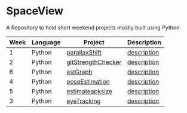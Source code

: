 # SpaceView
A Repository to hold short weekend projects mostly built using Python.

| Week | Language | Project | Description |
|------|----------|---------|-------------|
| 1    | Python   | [parallaxShift](https://github.com/jay-sharmaa/WeeklyProjects/tree/main/parallexShift) | [description](https://github.com/jay-sharmaa/WeeklyProjects/blob/main/parallexShift/parallexFile.md) |
| 2    | Python   | [gitStrengthChecker](https://github.com/jay-sharmaa/WeeklyProjects/tree/main/gitStrengthChecker) | [description](https://github.com/jay-sharmaa/WeeklyProjects/tree/main/gitStrengthChecker/gitStrengthChecker.md) |
| 6    | Python   | [astGraph](https://github.com/jay-sharmaa/WeeklyProjects/tree/main/astGraph) | [description](https://github.com/jay-sharmaa/WeeklyProjects/tree/main/astGraph/astGraph.md)
| 4    | Python   | [poseEstimation](https://github.com/jay-sharmaa/WeeklyProjects/tree/main/poseEstimator) | [description](https://github.com/jay-sharmaa/WeeklyProjects/tree/main/poseEstimator/poseEstimator.md)
| 5    | Python   | [estimateapksize](https://github.com/jay-sharmaa/WeeklyProjects/tree/main/estimateapksize) | [description](https://github.com/jay-sharmaa/WeeklyProjects/tree/main/estimateapksize/estimateapksize.md)
| 3    | Python   | [eyeTracking](https://github.com/jay-sharmaa/WeeklyProjects/tree/main/eyeTracking) | [description](https://github.com/jay-sharmaa/WeeklyProjects/tree/main/eyeTracking/eyeTracking.md)